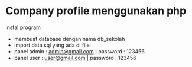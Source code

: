 # Company profile menggunakan php
instal program
- membuat database dengan nama db_sekolah
- import data sql yang ada di file
- panel admin : admin@gmail.com | password : 123456
- panel user : user@gmail.com | password : 123456

